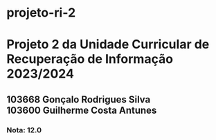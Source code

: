 # projeto-ri-2
<h1>Projeto 2 da Unidade Curricular de Recuperação de Informação 2023/2024</h1>
<h2>103668 Gonçalo Rodrigues Silva<br>
103600 Guilherme Costa Antunes</h2>
<h3>Nota: 12.0</h3>

